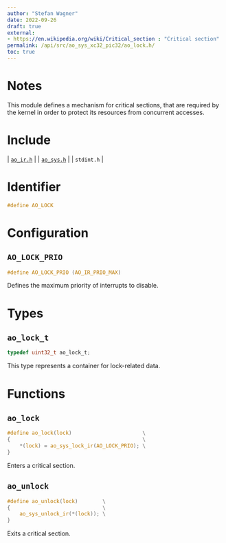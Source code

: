 ```yaml
---
author: "Stefan Wagner"
date: 2022-09-26
draft: true
external:
- https://en.wikipedia.org/wiki/Critical_section : "Critical section"
permalink: /api/src/ao_sys_xc32_pic32/ao_lock.h/
toc: true
---
```


# Notes

This module defines a mechanism for critical sections, that are required by the kernel in order to protect its resources from concurrent accesses.

# Include

| [`ao_ir.h`](ao_ir.h.md) |
| [`ao_sys.h`](ao_sys.h.md) |
| `stdint.h` |

# Identifier

```c
#define AO_LOCK
```

# Configuration

## `AO_LOCK_PRIO`

```c
#define AO_LOCK_PRIO (AO_IR_PRIO_MAX)
```

Defines the maximum priority of interrupts to disable.

# Types

## `ao_lock_t`

```c
typedef uint32_t ao_lock_t;
```

This type represents a container for lock-related data.

# Functions

## `ao_lock`

```c
#define ao_lock(lock)                       \
{                                           \
    *(lock) = ao_sys_lock_ir(AO_LOCK_PRIO); \
}
```

Enters a critical section.

## `ao_unlock`

```c
#define ao_unlock(lock)        \
{                              \
    ao_sys_unlock_ir(*(lock)); \
}
```

Exits a critical section.
